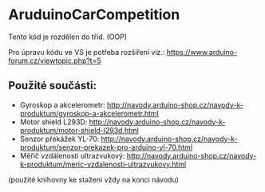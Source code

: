 # AruduinoCarCompetition
Tento kód je rozdělen do tříd. (OOP)

Pro úpravu kódu ve VS je potřeba rozšíření viz.:
https://www.arduino-forum.cz/viewtopic.php?t=5

Použité součásti:
----------------
* Gyroskop a akcelerometr:  http://navody.arduino-shop.cz/navody-k-produktum/gyroskop-a-akcelerometr.html
* Motor shield L293D: http://navody.arduino-shop.cz/navody-k-produktum/motor-shield-l293d.html
* Senzor překážek YL-70: http://navody.arduino-shop.cz/navody-k-produktum/senzor-prekazek-pro-arduino-yl-70.html
* Měřič vzdálenosti ultrazvukový: http://navody.arduino-shop.cz/navody-k-produktum/meric-vzdalenosti-ultrazvukovy.html

(použité knihovny ke stažení vždy na konci návodu)
